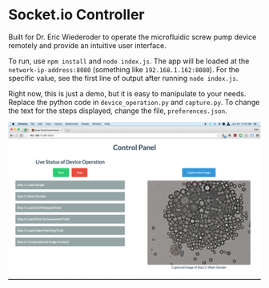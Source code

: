 # Socket.io Controller

Built for Dr. Eric Wiederoder to operate the microfluidic screw pump device remotely and provide an intuitive user interface.

To run, use `npm install` and `node index.js`. The app will be loaded at the `network-ip-address:8080` (something like `192.168.1.162:8080`). For the specific value, see the first line of output after running `node index.js`.

Right now, this is just a demo, but it is easy to manipulate to your needs. Replace the python code in `device_operation.py` and `capture.py`. To change the text for the steps displayed, change the file, `preferences.json`.

![Screenshot](public/README/screenshot.png)